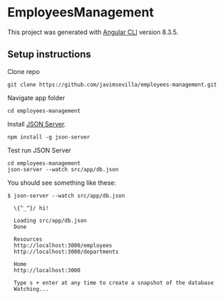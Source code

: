 # EmployeesManagement

This project was generated with [Angular CLI](https://github.com/angular/angular-cli) version 8.3.5.

## Setup instructions

Clone repo

```
git clone https://github.com/javimsevilla/employees-management.git
```

Navigate app folder

```
cd employees-management
```

Install [JSON Server](https://github.com/typicode/json-server).

```
npm install -g json-server
```

Test run JSON Server

```
cd employees-management
json-server --watch src/app/db.json
```

You should see something like these:

```
$ json-server --watch src/app/db.json

  \{^_^}/ hi!

  Loading src/app/db.json
  Done

  Resources
  http://localhost:3000/employees
  http://localhost:3000/departments

  Home
  http://localhost:3000

  Type s + enter at any time to create a snapshot of the database
  Watching...
```

<!-- ## Development server

Run `ng serve` for a dev server. Navigate to `http://localhost:4200/`. The app will automatically reload if you change any of the source files.

## Code scaffolding

Run `ng generate component component-name` to generate a new component. You can also use `ng generate directive|pipe|service|class|guard|interface|enum|module`.

## Build

Run `ng build` to build the project. The build artifacts will be stored in the `dist/` directory. Use the `--prod` flag for a production build.

## Running unit tests

Run `ng test` to execute the unit tests via [Karma](https://karma-runner.github.io).

## Running end-to-end tests

Run `ng e2e` to execute the end-to-end tests via [Protractor](http://www.protractortest.org/).

## Further help

To get more help on the Angular CLI use `ng help` or go check out the [Angular CLI README](https://github.com/angular/angular-cli/blob/master/README.md). -->
